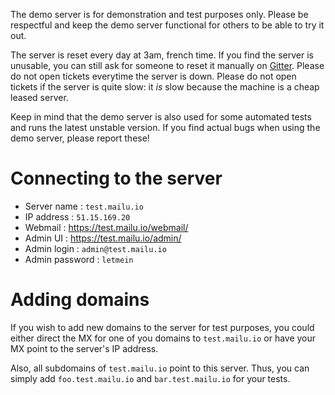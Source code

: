 The demo server is for demonstration and test purposes only. Please be respectful and keep the demo server functional for others to be able to try it out.

The server is reset every day at 3am, french time. If you find the server is unusable, you can still ask for someone to reset it manually on [Gitter](https://gitter.im/mailu/Lobby). Please do not open tickets everytime the server is down. Please do not open tickets if the server is quite slow: it *is* slow because the machine is a cheap leased server.

Keep in mind that the demo server is also used for some automated tests and runs the latest unstable version. If you find actual bugs when using the demo server, please report these!

Connecting to the server
========================

 * Server name : ``test.mailu.io``
 * IP address : ``51.15.169.20``
 * Webmail : https://test.mailu.io/webmail/
 * Admin UI : https://test.mailu.io/admin/
 * Admin login : ``admin@test.mailu.io``
 * Admin password : ``letmein``

Adding domains
==============

If you wish to add new domains to the server for test purposes, you could either direct the MX for one of you domains to ``test.mailu.io`` or have your MX  point to the server's IP address.

Also, all subdomains of ``test.mailu.io`` point to this server. Thus, you can simply add ``foo.test.mailu.io`` and ``bar.test.mailu.io`` for your tests.
